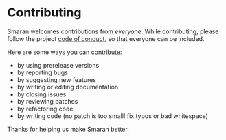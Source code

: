# Contributing

Smaran welcomes contributions from *everyone*. While contributing, please follow the project [code of conduct](http://bundler.io/conduct.html), so that everyone can be included.

Here are some ways you can contribute:

  - by using prerelease versions
  - by reporting bugs
  - by suggesting new features
  - by writing or editing documentation
  - by closing issues
  - by reviewing patches
  - by refactoring code
  - by writing code (no patch is too small! fix typos or bad whitespace)

Thanks for helping us make Smaran better.
